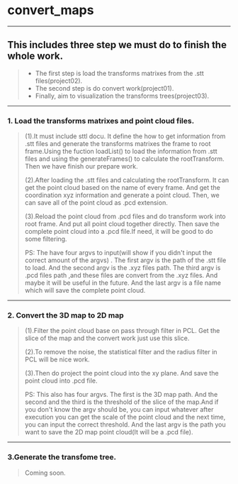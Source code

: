 # convert_maps
-----------------------
## This includes three step we must do to finish the whole work.
>
>* The first step is load the transforms matrixes from the .stt files(project02).
>* The  second step is do convert work(project01).
>* Finally, aim to visualization the transforms trees(project03).
_______________________________
### 1. Load the transforms matrixes and point cloud files.
>
> (1).It must include sttl docu. It define the how to get information from .stt files and generate the transforms matrixes the frame to root frame.Using the fuction loadList() to load the information from .stt files and using the generateFrames() to calculate the rootTransform. Then we have finish our prepare work.
>
> (2).After loading the .stt files and calculating the rootTransform. It can get the point cloud based on the name of every frame. And get the coordination xyz information and generate a point cloud. Then, we can save all of the point cloud as .pcd extension.
>
> (3).Reload the point cloud from .pcd files and do transform work into root frame. And put all point cloud together directly. Then save the complete point cloud into a .pcd file.If need, it will be good to do some filtering.
>
> PS: The have four argvs to input(will show if you didn't input the correct amount of the argvs) . The first argv is the path of the .stt file to load. And the second argv is the .xyz files path.
The third argv is .pcd files path ,and these files are convert from the .xyz files. And maybe it will be useful in the future. And the last argv is a file name which will save the complete point cloud.
_______________________________
### 2. Convert the 3D map to 2D map
>
> (1).Filter the point cloud base on pass through filter in PCL. Get the slice of the map and the convert work just use this slice.
>
> (2).To remove the noise, the statistical filter and the radius filter in PCL will be nice work.
>
> (3).Then do project the point cloud into the xy plane. And save the point cloud into .pcd file.
>
> PS: This also has four argvs. The first is the 3D map path. And the second and the third is the threshold of the slice of the map.And if you don't know the argv should be, you can input whatever after execution you can get the scale of the point cloud and the next time, you can input the correct threshold. And the last argv is the path you want to save the 2D map point cloud(It will be a .pcd file).
_______________________________
### 3.Generate the transfome tree.
>
> Coming soon.
